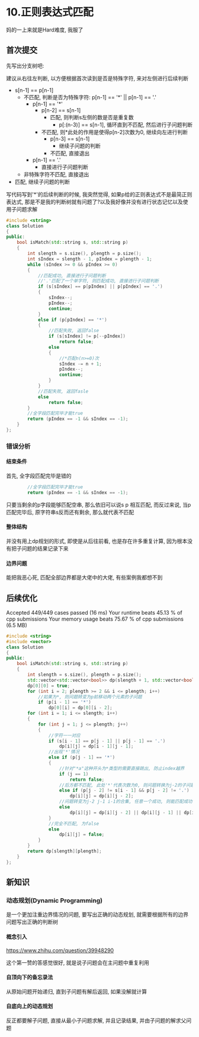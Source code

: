# 10.正则表达式匹配

妈的一上来就是Hard难度, 我服了

## 首次提交

先写出分支树吧:

建议从右往左判断, 以方便根据首次读到是否是特殊字符, 来对左侧进行后续判断

* s[n-1] == p[n-1]
  * 不匹配, 判断是否为特殊字符: p[n-1] == '*' || p[n-1] == '.'
    * p[n-1] == '*'
      * p[n-2] == s[n-1]
        * 匹配, 则判断s左侧的数是否是重复数
          * p[:(n-3)] == s[n-1], 循环直到不匹配, 然后进行子问题判断
      * 不匹配, 则*此处的作用是使得p[n-2]次数为0, 继续向左进行判断
        * p[n-3] == s[n-1]
          * 继续子问题的判断
        * 不匹配, 直接退出
    * p[n-1] == '.'
      * 直接进行子问题判断
  * 非特殊字符不匹配, 直接退出
* 匹配, 继续子问题的判断

写代码写到'*'的后续判断的时候, 我突然觉得, 如果p给的正则表达式不是最简正则表达式, 那是不是我的判断树就有问题了?以及我好像并没有进行状态记忆以及使用子问题求解

```c++
#include <string>
class Solution
{
public:
    bool isMatch(std::string s, std::string p)
    {
        int slength = s.size(), plength = p.size();
        int sIndex = slength - 1, pIndex = plength - 1;
        while (sIndex >= 0 && pIndex >= 0)
        {
            //匹配成功, 直接进行子问题判断
            //'.'匹配了一个单字符, 则匹配成功, 直接进行子问题判断
            if (s[sIndex] == p[pIndex] || p[pIndex] == '.')
            {
                sIndex--;
                pIndex--;
                continue;
            }
            else if (p[pIndex] == '*')
            {
                //匹配失败, 返回false
                if (s[sIndex] != p[--pIndex])
                    return false;
                else
                {
                    //*匹配n(n>=0)次
                    sIndex -= n + 1;
                    pIndex--;
                    continue;
                }
            }
            //匹配失败, 返回fasle
            else
                return false;
        }
        //全字段匹配完毕才能true
        return (pIndex == -1 && sIndex == -1);
    }
};
```

### 错误分析

#### 结束条件

首先, 全字段匹配完毕是错的

```c++
        //全字段匹配完毕才能true
        return (pIndex == -1 && sIndex == -1);
```

只要当剩余的p字段能够匹配空串, 那么依旧可以说s p 相互匹配, 而反过来说, 当p匹配完毕后, 原字符串s反而还有剩余, 那么就代表不匹配

#### 整体结构

并没有用上dp规划的形式, 即使是从后往前看, 也是存在许多重复计算, 因为根本没有把子问题的结果记录下来

#### 边界问题

能把我恶心死, 匹配全部边界都是大佬中的大佬, 有些案例我都想不到

## 后续优化

Accepted
449/449 cases passed (16 ms)
Your runtime beats 45.13 % of cpp submissions
Your memory usage beats 75.67 % of cpp submissions (6.5 MB)

```c++
#include <string>
#include <vector>
class Solution
{
public:
    bool isMatch(std::string s, std::string p)
    {
        int slength = s.size(), plength = p.size();
        std::vector<std::vector<bool>> dp(slength + 1, std::vector<bool>(plength + 1, false));
        dp[0][0] = true;
        for (int i = 2; plength >= 2 && i <= plength; i++)
            //如果为*, 则问题转变为p前移动两个元素的子问题
            if (p[i - 1] == '*')
                dp[0][i] = dp[0][i - 2];
        for (int i = 1; i <= slength; i++)
        {
            for (int j = 1; j <= plength; j++)
            {
                //字符一一对应
                if (s[i - 1] == p[j - 1] || p[j - 1] == '.')
                    dp[i][j] = dp[i - 1][j - 1];
                //出现'*'情况
                else if (p[j - 1] == '*')
                {
                    //针对"*a"这种开头为*类型的需要直接跳出, 防止index越界
                    if (j == 1)
                        return false;
                    //后方都不匹配, 此处'*'代表次数为0, 则问题转换为j-2的子问题
                    else if (p[j - 2] != s[i - 1] && p[j - 2] != '.')
                        dp[i][j] = dp[i][j - 2];
                    //问题转变为j-2 j-1 i-1的合集, 任意一个成功, 则能匹配成功
                    else
                        dp[i][j] = dp[i][j - 2] || dp[i][j - 1] || dp[i - 1][j];
                }
                //完全不匹配, 为false
                else
                    dp[i][j] = false;
            }
        }
        return dp[slength][plength];
    }
};
```

## 新知识

### 动态规划(Dynamic Programming)

是一个更加注重边界情况的问题, 要写出正确的动态规划, 就需要根据所有的边界问题写出正确的判断树

#### 概念引入

<https://www.zhihu.com/question/39948290>

这个第一赞的答感觉很好, 就是说子问题会在主问题中重复利用

#### 自顶向下的备忘录法

从原始问题开始递归, 直到子问题有解后返回, 如果没解就计算

#### 自底向上的动态规划

反正都要解子问题, 直接从最小子问题求解, 并且记录结果, 并由子问题的解求父问题

